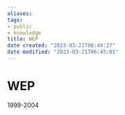 ```yaml
---
aliases: 
tags:
- public
- knowledge
title: WEP
date created: "2023-03-21T06:44:27"
date modified: "2023-03-21T06:45:01"
---
```


# WEP

1999-2004
